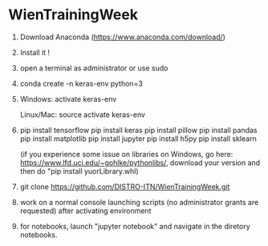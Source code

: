 # WienTrainingWeek

1) Download Anaconda (https://www.anaconda.com/download/)

2) Install it !

3) open a terminal as administrator or use sudo
 
4) conda create -n keras-env python=3

5) Windows: activate keras-env

   Linux/Mac:  source activate keras-env

6) pip install tensorflow 
   pip install keras 
   pip install pillow
   pip install pandas
   pip install matplotlib 
   pip install jupyter 
   pip install h5py 
   pip install sklearn
   
   (if you experience some issue on libraries on Windows, go here: https://www.lfd.uci.edu/~gohlke/pythonlibs/,
    download your version and then do "pip install yuorLibrary.whl)

7) git clone https://github.com/DISTRO-ITN/WienTrainingWeek.git
          
8) work on a normal console launching scripts (no administrator grants are requested) after activating environment

9) for notebooks, launch "jupyter notebook" and navigate in the diretory notebooks.


